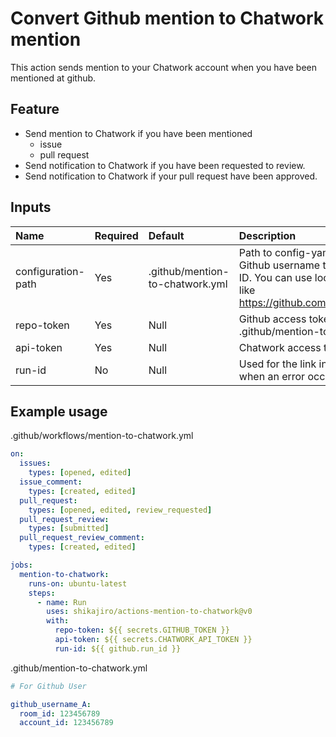# Convert Github mention to Chatwork mention

This action sends mention to your Chatwork account when you have been mentioned at github.

## Feature

- Send mention to Chatwork if you have been mentioned
  - issue
  - pull request
- Send notification to Chatwork if you have been requested to review.
- Send notification to Chatwork if your pull request have been approved.

## Inputs

| Name               | Required | Default                         | Description                                                                                                                                                 |
|:-------------------| :------- |:--------------------------------|:------------------------------------------------------------------------------------------------------------------------------------------------------------|
| configuration-path | Yes      | .github/mention-to-chatwork.yml | Path to config-yaml-file to convert Github username to Chatwork member ID. You can use local file path or URL like https://github.com/path/to/yaml_raw_file |
| repo-token         | Yes      | Null                            | Github access token to fetch .github/mention-to-chatwork.yml file.                                                                                          |
| api-token          | Yes       | Null                            | Chatwork access token.                                                                                                                                      |
| run-id             | No       | Null                            | Used for the link in the error message when an error occurs.                                                                                                |

## Example usage

.github/workflows/mention-to-chatwork.yml

```yml
on:
  issues:
    types: [opened, edited]
  issue_comment:
    types: [created, edited]
  pull_request:
    types: [opened, edited, review_requested]
  pull_request_review:
    types: [submitted]
  pull_request_review_comment:
    types: [created, edited]

jobs:
  mention-to-chatwork:
    runs-on: ubuntu-latest
    steps:
      - name: Run
        uses: shikajiro/actions-mention-to-chatwork@v0
        with:
          repo-token: ${{ secrets.GITHUB_TOKEN }}
          api-token: ${{ secrets.CHATWORK_API_TOKEN }}
          run-id: ${{ github.run_id }}
```

.github/mention-to-chatwork.yml

```yml
# For Github User

github_username_A: 
  room_id: 123456789
  account_id: 123456789
```
